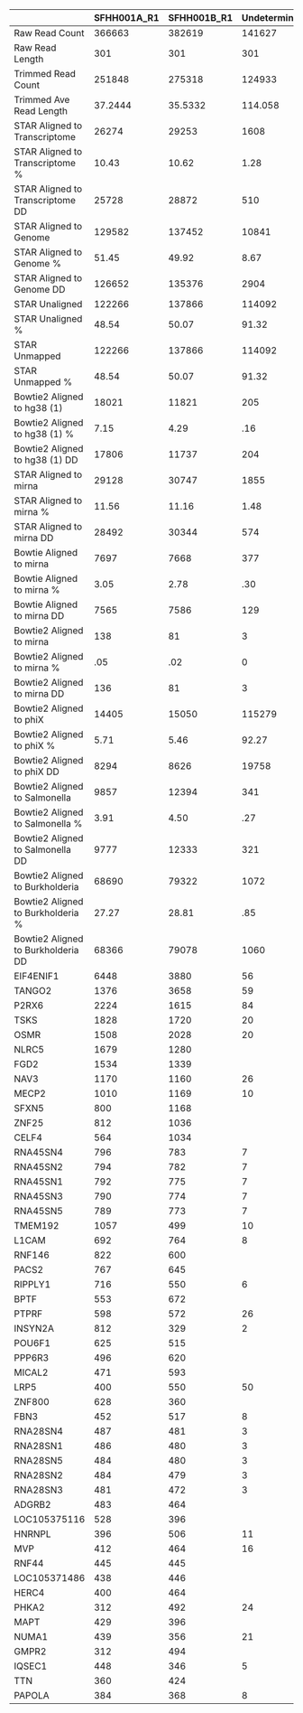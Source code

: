 |    | SFHH001A_R1 | SFHH001B_R1 | Undetermined_R1 |
| --- | --- | --- | --- |
| Raw Read Count | 366663 | 382619 | 141627 |
| Raw Read Length | 301 | 301 | 301 |
| Trimmed Read Count | 251848 | 275318 | 124933 |
| Trimmed Ave Read Length | 37.2444 | 35.5332 | 114.058 |
| STAR Aligned to Transcriptome | 26274 | 29253 | 1608 |
| STAR Aligned to Transcriptome % | 10.43 | 10.62 | 1.28 |
| STAR Aligned to Transcriptome DD | 25728 | 28872 | 510 |
| STAR Aligned to Genome | 129582 | 137452 | 10841 |
| STAR Aligned to Genome % | 51.45 | 49.92 | 8.67 |
| STAR Aligned to Genome DD | 126652 | 135376 | 2904 |
| STAR Unaligned | 122266 | 137866 | 114092 |
| STAR Unaligned % | 48.54 | 50.07 | 91.32 |
| STAR Unmapped | 122266 | 137866 | 114092 |
| STAR Unmapped % | 48.54 | 50.07 | 91.32 |
| Bowtie2 Aligned to hg38 (1) | 18021 | 11821 | 205 |
| Bowtie2 Aligned to hg38 (1) % | 7.15 | 4.29 | .16 |
| Bowtie2 Aligned to hg38 (1) DD | 17806 | 11737 | 204 |
| STAR Aligned to mirna | 29128 | 30747 | 1855 |
| STAR Aligned to mirna % | 11.56 | 11.16 | 1.48 |
| STAR Aligned to mirna DD | 28492 | 30344 | 574 |
| Bowtie Aligned to mirna | 7697 | 7668 | 377 |
| Bowtie Aligned to mirna % | 3.05 | 2.78 | .30 |
| Bowtie Aligned to mirna DD | 7565 | 7586 | 129 |
| Bowtie2 Aligned to mirna | 138 | 81 | 3 |
| Bowtie2 Aligned to mirna % | .05 | .02 | 0 |
| Bowtie2 Aligned to mirna DD | 136 | 81 | 3 |
| Bowtie2 Aligned to phiX | 14405 | 15050 | 115279 |
| Bowtie2 Aligned to phiX % | 5.71 | 5.46 | 92.27 |
| Bowtie2 Aligned to phiX DD | 8294 | 8626 | 19758 |
| Bowtie2 Aligned to Salmonella | 9857 | 12394 | 341 |
| Bowtie2 Aligned to Salmonella % | 3.91 | 4.50 | .27 |
| Bowtie2 Aligned to Salmonella DD | 9777 | 12333 | 321 |
| Bowtie2 Aligned to Burkholderia | 68690 | 79322 | 1072 |
| Bowtie2 Aligned to Burkholderia % | 27.27 | 28.81 | .85 |
| Bowtie2 Aligned to Burkholderia DD | 68366 | 79078 | 1060 |
| EIF4ENIF1 | 6448 | 3880 | 56 |
| TANGO2 | 1376 | 3658 | 59 |
| P2RX6 | 2224 | 1615 | 84 |
| TSKS | 1828 | 1720 | 20 |
| OSMR | 1508 | 2028 | 20 |
| NLRC5 | 1679 | 1280 |  |
| FGD2 | 1534 | 1339 |  |
| NAV3 | 1170 | 1160 | 26 |
| MECP2 | 1010 | 1169 | 10 |
| SFXN5 | 800 | 1168 |  |
| ZNF25 | 812 | 1036 |  |
| CELF4 | 564 | 1034 |  |
| RNA45SN4 | 796 | 783 | 7 |
| RNA45SN2 | 794 | 782 | 7 |
| RNA45SN1 | 792 | 775 | 7 |
| RNA45SN3 | 790 | 774 | 7 |
| RNA45SN5 | 789 | 773 | 7 |
| TMEM192 | 1057 | 499 | 10 |
| L1CAM | 692 | 764 | 8 |
| RNF146 | 822 | 600 |  |
| PACS2 | 767 | 645 |  |
| RIPPLY1 | 716 | 550 | 6 |
| BPTF | 553 | 672 |  |
| PTPRF | 598 | 572 | 26 |
| INSYN2A | 812 | 329 | 2 |
| POU6F1 | 625 | 515 |  |
| PPP6R3 | 496 | 620 |  |
| MICAL2 | 471 | 593 |  |
| LRP5 | 400 | 550 | 50 |
| ZNF800 | 628 | 360 |  |
| FBN3 | 452 | 517 | 8 |
| RNA28SN4 | 487 | 481 | 3 |
| RNA28SN1 | 486 | 480 | 3 |
| RNA28SN5 | 484 | 480 | 3 |
| RNA28SN2 | 484 | 479 | 3 |
| RNA28SN3 | 481 | 472 | 3 |
| ADGRB2 | 483 | 464 |  |
| LOC105375116 | 528 | 396 |  |
| HNRNPL | 396 | 506 | 11 |
| MVP | 412 | 464 | 16 |
| RNF44 | 445 | 445 |  |
| LOC105371486 | 438 | 446 |  |
| HERC4 | 400 | 464 |  |
| PHKA2 | 312 | 492 | 24 |
| MAPT | 429 | 396 |  |
| NUMA1 | 439 | 356 | 21 |
| GMPR2 | 312 | 494 |  |
| IQSEC1 | 448 | 346 | 5 |
| TTN | 360 | 424 |  |
| PAPOLA | 384 | 368 | 8 |
